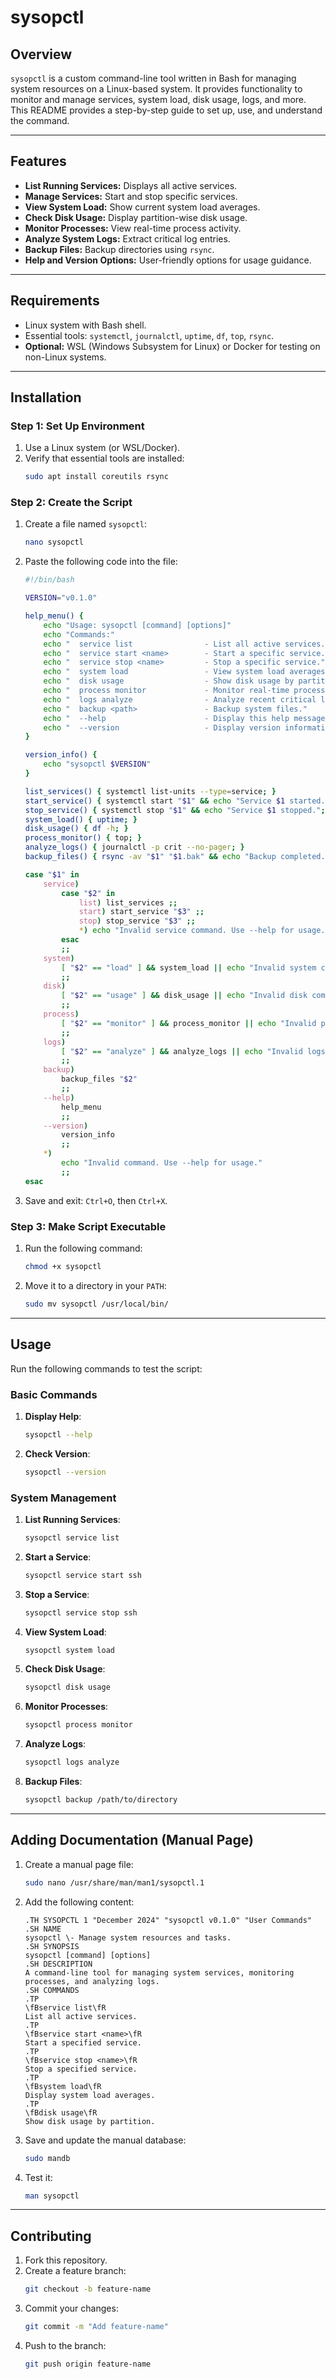 # sysopctl

## Overview
`sysopctl` is a custom command-line tool written in Bash for managing system resources on a Linux-based system. It provides functionality to monitor and manage services, system load, disk usage, logs, and more. This README provides a step-by-step guide to set up, use, and understand the command.

---

## Features
- **List Running Services:** Displays all active services.
- **Manage Services:** Start and stop specific services.
- **View System Load:** Show current system load averages.
- **Check Disk Usage:** Display partition-wise disk usage.
- **Monitor Processes:** View real-time process activity.
- **Analyze System Logs:** Extract critical log entries.
- **Backup Files:** Backup directories using `rsync`.
- **Help and Version Options:** User-friendly options for usage guidance.

---

## Requirements
- Linux system with Bash shell.
- Essential tools: `systemctl`, `journalctl`, `uptime`, `df`, `top`, `rsync`.
- **Optional:** WSL (Windows Subsystem for Linux) or Docker for testing on non-Linux systems.

---

## Installation

### Step 1: Set Up Environment
1. Use a Linux system (or WSL/Docker).
2. Verify that essential tools are installed:
   ```bash
   sudo apt install coreutils rsync
   ```

### Step 2: Create the Script
1. Create a file named `sysopctl`:
   ```bash
   nano sysopctl
   ```
2. Paste the following code into the file:
   ```bash
   #!/bin/bash

   VERSION="v0.1.0"

   help_menu() {
       echo "Usage: sysopctl [command] [options]"
       echo "Commands:"
       echo "  service list                - List all active services."
       echo "  service start <name>        - Start a specific service."
       echo "  service stop <name>         - Stop a specific service."
       echo "  system load                 - View system load averages."
       echo "  disk usage                  - Show disk usage by partition."
       echo "  process monitor             - Monitor real-time processes."
       echo "  logs analyze                - Analyze recent critical logs."
       echo "  backup <path>               - Backup system files."
       echo "  --help                      - Display this help message."
       echo "  --version                   - Display version information."
   }

   version_info() {
       echo "sysopctl $VERSION"
   }

   list_services() { systemctl list-units --type=service; }
   start_service() { systemctl start "$1" && echo "Service $1 started."; }
   stop_service() { systemctl stop "$1" && echo "Service $1 stopped."; }
   system_load() { uptime; }
   disk_usage() { df -h; }
   process_monitor() { top; }
   analyze_logs() { journalctl -p crit --no-pager; }
   backup_files() { rsync -av "$1" "$1.bak" && echo "Backup completed."; }

   case "$1" in
       service)
           case "$2" in
               list) list_services ;;
               start) start_service "$3" ;;
               stop) stop_service "$3" ;;
               *) echo "Invalid service command. Use --help for usage."; exit 1 ;;
           esac
           ;;
       system)
           [ "$2" == "load" ] && system_load || echo "Invalid system command. Use --help for usage."
           ;;
       disk)
           [ "$2" == "usage" ] && disk_usage || echo "Invalid disk command. Use --help for usage."
           ;;
       process)
           [ "$2" == "monitor" ] && process_monitor || echo "Invalid process command. Use --help for usage."
           ;;
       logs)
           [ "$2" == "analyze" ] && analyze_logs || echo "Invalid logs command. Use --help for usage."
           ;;
       backup)
           backup_files "$2"
           ;;
       --help)
           help_menu
           ;;
       --version)
           version_info
           ;;
       *)
           echo "Invalid command. Use --help for usage."
           ;;
   esac
   ```

3. Save and exit: `Ctrl+O`, then `Ctrl+X`.

### Step 3: Make Script Executable
1. Run the following command:
   ```bash
   chmod +x sysopctl
   ```
2. Move it to a directory in your `PATH`:
   ```bash
   sudo mv sysopctl /usr/local/bin/
   ```

---

## Usage
Run the following commands to test the script:

### Basic Commands
1. **Display Help**:
   ```bash
   sysopctl --help
   ```
2. **Check Version**:
   ```bash
   sysopctl --version
   ```

### System Management
1. **List Running Services**:
   ```bash
   sysopctl service list
   ```
2. **Start a Service**:
   ```bash
   sysopctl service start ssh
   ```
3. **Stop a Service**:
   ```bash
   sysopctl service stop ssh
   ```
4. **View System Load**:
   ```bash
   sysopctl system load
   ```
5. **Check Disk Usage**:
   ```bash
   sysopctl disk usage
   ```
6. **Monitor Processes**:
   ```bash
   sysopctl process monitor
   ```
7. **Analyze Logs**:
   ```bash
   sysopctl logs analyze
   ```
8. **Backup Files**:
   ```bash
   sysopctl backup /path/to/directory
   ```

---

## Adding Documentation (Manual Page)
1. Create a manual page file:
   ```bash
   sudo nano /usr/share/man/man1/sysopctl.1
   ```
2. Add the following content:
   ```man
   .TH SYSOPCTL 1 "December 2024" "sysopctl v0.1.0" "User Commands"
   .SH NAME
   sysopctl \- Manage system resources and tasks.
   .SH SYNOPSIS
   sysopctl [command] [options]
   .SH DESCRIPTION
   A command-line tool for managing system services, monitoring processes, and analyzing logs.
   .SH COMMANDS
   .TP
   \fBservice list\fR
   List all active services.
   .TP
   \fBservice start <name>\fR
   Start a specified service.
   .TP
   \fBservice stop <name>\fR
   Stop a specified service.
   .TP
   \fBsystem load\fR
   Display system load averages.
   .TP
   \fBdisk usage\fR
   Show disk usage by partition.
   ```
3. Save and update the manual database:
   ```bash
   sudo mandb
   ```
4. Test it:
   ```bash
   man sysopctl
   ```

---

## Contributing
1. Fork this repository.
2. Create a feature branch:
   ```bash
   git checkout -b feature-name
   ```
3. Commit your changes:
   ```bash
   git commit -m "Add feature-name"
   ```
4. Push to the branch:
   ```bash
   git push origin feature-name
   ```


